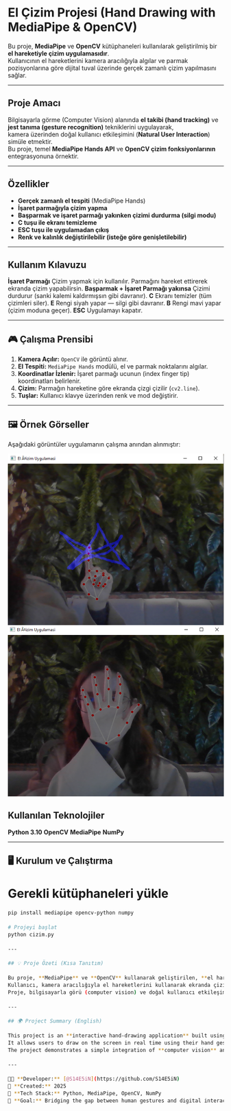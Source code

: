 # El Çizim Projesi (Hand Drawing with MediaPipe & OpenCV)

Bu proje, **MediaPipe** ve **OpenCV** kütüphaneleri kullanılarak geliştirilmiş bir **el hareketiyle çizim uygulamasıdır**.  
Kullanıcının el hareketlerini kamera aracılığıyla algılar ve parmak pozisyonlarına göre dijital tuval üzerinde gerçek zamanlı çizim yapılmasını sağlar.

---

## Proje Amacı
Bilgisayarla görme (Computer Vision) alanında **el takibi (hand tracking)** ve **jest tanıma (gesture recognition)** tekniklerini uygulayarak,  
kamera üzerinden doğal kullanıcı etkileşimini (**Natural User Interaction**) simüle etmektir.  
Bu proje, temel **MediaPipe Hands API** ve **OpenCV çizim fonksiyonlarının** entegrasyonuna örnektir.

---

## Özellikler
- **Gerçek zamanlı el tespiti** (MediaPipe Hands)
- **İşaret parmağıyla çizim yapma**
- **Başparmak ve işaret parmağı yakınken çizimi durdurma (silgi modu)**
- **C tuşu ile ekranı temizleme**
- **ESC tuşu ile uygulamadan çıkış**
- **Renk ve kalınlık değiştirilebilir (isteğe göre genişletilebilir)**

---

## Kullanım Kılavuzu

 **İşaret Parmağı**  Çizim yapmak için kullanılır. Parmağını hareket ettirerek ekranda çizim yapabilirsin. 
 **Başparmak + İşaret Parmağı yakınsa** Çizimi durdurur (sanki kalemi kaldırmışsın gibi davranır). 
 **C**  Ekranı temizler (tüm çizimleri siler). 
 **E**  Rengi siyah yapar — silgi gibi davranır. 
 **B**  Rengi mavi yapar (çizim moduna geçer). 
 **ESC**  Uygulamayı kapatır. 

---

## 🎮 Çalışma Prensibi

1. **Kamera Açılır:** `OpenCV` ile görüntü alınır.  
2. **El Tespiti:** `MediaPipe Hands` modülü, el ve parmak noktalarını algılar.  
3. **Koordinatlar İzlenir:** İşaret parmağı ucunun (index finger tip) koordinatları belirlenir.  
4. **Çizim:** Parmağın hareketine göre ekranda çizgi çizilir (`cv2.line`).  
5. **Tuşlar:** Kullanıcı klavye üzerinden renk ve mod değiştirir.  

---

## 🖼️ Örnek Görseller

Aşağıdaki görüntüler uygulamanın çalışma anından alınmıştır:

![Çizim Modu](demo1.png)  
![El Tespiti](demo2.png)


## Kullanılan Teknolojiler
  **Python 3.10**
  **OpenCV** 
  **MediaPipe** 
  **NumPy**

---

## 🖥️ Kurulum ve Çalıştırma

# Gerekli kütüphaneleri yükle
```bash
pip install mediapipe opencv-python numpy

# Projeyi başlat
python cizim.py

---

## 💡 Proje Özeti (Kısa Tanıtım)

Bu proje, **MediaPipe** ve **OpenCV** kullanarak geliştirilen, **el hareketleriyle etkileşimli çizim uygulamasıdır**.  
Kullanıcı, kamera aracılığıyla el hareketlerini kullanarak ekranda çizim yapabilir, silgi moduna geçebilir veya renk değiştirebilir.  
Proje, bilgisayarla görü (computer vision) ve doğal kullanıcı etkileşimi (natural user interaction) konularında temel bir örnektir.

---

## 🌍 Project Summary (English)

This project is an **interactive hand-drawing application** built using **MediaPipe** and **OpenCV**.  
It allows users to draw on the screen in real time using their hand gestures captured by the webcam.  
The project demonstrates a simple integration of **computer vision** and **gesture-based interaction** concepts.

---

👩‍💻 **Developer:** [@S14E5iN](https://github.com/S14E5iN)  
📅 **Created:** 2025  
🧠 **Tech Stack:** Python, MediaPipe, OpenCV, NumPy  
🎯 **Goal:** Bridging the gap between human gestures and digital interaction
